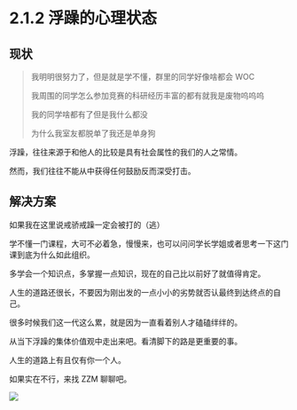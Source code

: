 # 2.1.2 浮躁的心理状态

## 现状

> 我明明很努力了，但是就是学不懂，群里的同学好像啥都会 WOC
>
> 我周围的同学怎么参加竞赛的科研经历丰富的都有就我是废物呜呜呜
>
> 我的同学啥都有了但是我什么都没
>
> 为什么我室友都脱单了我还是单身狗

浮躁，往往来源于和他人的比较是具有社会属性的我们的人之常情。

然而，我们往往不能从中获得任何鼓励反而深受打击。

## 解决方案

如果我在这里说戒骄戒躁一定会被打的（逃）

学不懂一门课程，大可不必着急，慢慢来，也可以问问学长学姐或者思考一下这门课到底为什么如此组织。

多学会一个知识点，多掌握一点知识，现在的自己比以前好了就值得肯定。

人生的道路还很长，不要因为刚出发的一点小小的劣势就否认最终到达终点的自己。

很多时候我们这一代这么累，就是因为一直看着别人才磕磕绊绊的。

从当下浮躁的集体价值观中走出来吧。看清脚下的路是更重要的事。

人生的道路上有且仅有你一个人。

如果实在不行，来找 ZZM 聊聊吧。

![](https://pic-hdu-cs-wiki-1307923872.cos.ap-shanghai.myqcloud.com/boxcnPDWiNgkgppK1XWq5cRQ71b.jpg)
